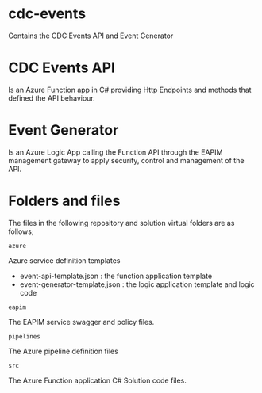 # cdc-events
Contains the CDC Events API and Event Generator

# CDC Events API

Is an Azure Function app in C# providing Http Endpoints and methods that defined the API behaviour.

# Event Generator

Is an Azure Logic App calling the Function API through the EAPIM management gateway to apply security, control and management of the API.

# Folders and files

The files in the following repository and solution virtual folders are as follows;

`azure`

Azure service definition templates

 - event-api-template.json : the function application template
 - event-generator-template,json : the logic application template and logic code

`eapim`

The EAPIM service swagger and policy files.

`pipelines`

The Azure pipeline definition files

`src`

The Azure Function application C# Solution code files.